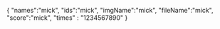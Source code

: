 {
  "names":"mick",
  "ids":"mick",
  "imgName":"mick",
  "fileName":"mick",
  "score":"mick",
  "times" : "1234567890"
}
